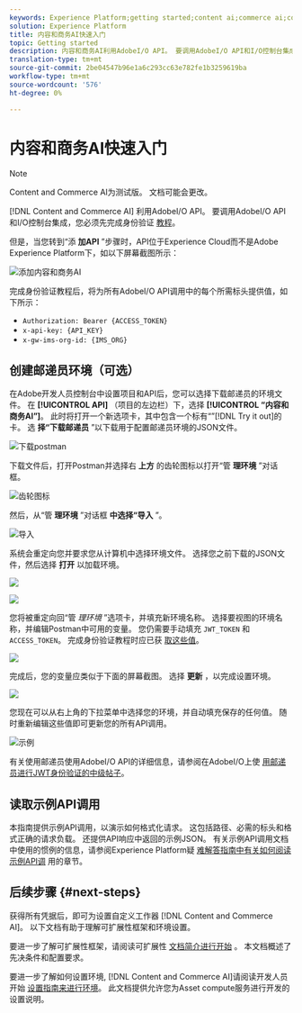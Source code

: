 ```yaml
---
keywords: Experience Platform;getting started;content ai;commerce ai;content and commerce ai
solution: Experience Platform
title: 内容和商务AI快速入门
topic: Getting started
description: 内容和商务AI利用AdobeI/O API。 要调用AdobeI/O API和I/O控制台集成，您必须先完成身份验证教程。
translation-type: tm+mt
source-git-commit: 2be04547b96e1a6c293cc63e782fe1b3259619ba
workflow-type: tm+mt
source-wordcount: '576'
ht-degree: 0%

---
```



# 内容和商务AI快速入门

>[!NOTE]
>
>Content and Commerce AI为测试版。 文档可能会更改。

[!DNL Content and Commerce AI] 利用AdobeI/O API。 要调用AdobeI/O API和I/O控制台集成，您必须先完成身份验证 [教程](../../tutorials/authentication.md)。

但是，当您转到“添 **加API** ”步骤时，API位于Experience Cloud而不是Adobe Experience Platform下，如以下屏幕截图所示：

![添加内容和商务AI](./images/add-api.png)

完成身份验证教程后，将为所有AdobeI/O API调用中的每个所需标头提供值，如下所示：

- `Authorization: Bearer {ACCESS_TOKEN}`
- `x-api-key: {API_KEY}`
- `x-gw-ims-org-id: {IMS_ORG}`

## 创建邮递员环境（可选）

在Adobe开发人员控制台中设置项目和API后，您可以选择下载邮递员的环境文件。 在 **[!UICONTROL API]** （项目的左边栏）下，选择 **[!UICONTROL “内容和商务AI”]**。 此时将打开一个新选项卡，其中包含一个标有“”[!DNL Try it out]的卡。 选 **择“下载邮递员** ”以下载用于配置邮递员环境的JSON文件。

![下载postman](./images/add-to-postman.png)

下载文件后，打开Postman并选择右 **上方** 的齿轮图标以打开“管 **理环境** ”对话框。

![齿轮图标](./images/select-gear-icon.png)

然后，从“管 **理环境** ”对话框 **中选择“导入** ”。

![导入](./images/import.png)

系统会重定向您并要求您从计算机中选择环境文件。 选择您之前下载的JSON文件，然后选择 **打开** 以加载环境。

![](./images/choose-your-file.png)

![](./images/click-open.png)

您将被重定向回“管 *理环境* ”选项卡，并填充新环境名称。 选择要视图的环境名称，并编辑Postman中可用的变量。 您仍需要手动填充 `JWT_TOKEN` 和 `ACCESS_TOKEN`。 完成身份验证教程时应已获 [取这些值](../../tutorials/authentication.md)。

![](./images/re-direct.png)

完成后，您的变量应类似于下面的屏幕截图。 选择 **更新** ，以完成设置环境。

![](./images/final-environment.png)

您现在可以从右上角的下拉菜单中选择您的环境，并自动填充保存的任何值。 随时重新编辑这些值即可更新您的所有API调用。

![示例](./images/select-environment.png)

有关使用邮递员使用AdobeI/O API的详细信息，请参阅在AdobeI/O上使 [用邮递员进行JWT身份验证的中级帖子](https://medium.com/adobetech/using-postman-for-jwt-authentication-on-adobe-i-o-7573428ffe7f)。

## 读取示例API调用

本指南提供示例API调用，以演示如何格式化请求。 这包括路径、必需的标头和格式正确的请求负载。 还提供API响应中返回的示例JSON。 有关示例API调用文档中使用的惯例的信息，请参阅Experience Platform疑 [难解答指南中有关如何阅读示例API调](../../landing/troubleshooting.md) 用的章节。

## 后续步骤 {#next-steps}

获得所有凭据后，即可为设置自定义工作器 [!DNL Content and Commerce AI]。 以下文档有助于理解可扩展性框架和环境设置。

要进一步了解可扩展性框架，请阅读可扩展性 [文档简介进行开始](https://docs.adobe.com/content/help/en/asset-compute/using/extend/understand-extensibility.html) 。 本文档概述了先决条件和配置要求。

要进一步了解如何设置环境, [!DNL Content and Commerce AI]请阅读开发人员开始 [设置指南来进行环境](https://docs.adobe.com/content/help/en/asset-compute/using/extend/setup-environment.html)。 此文档提供允许您为Asset compute服务进行开发的设置说明。